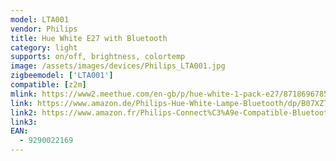 ```yaml
---
model: LTA001
vendor: Philips
title: Hue White E27 with Bluetooth
category: light
supports: on/off, brightness, colortemp
image: /assets/images/devices/Philips_LTA001.jpg
zigbeemodel: ['LTA001']
compatible: [z2m]
mlink: https://www2.meethue.com/en-gb/p/hue-white-1-pack-e27/8718696785317
link: https://www.amazon.de/Philips-Hue-White-Lampe-Bluetooth/dp/B07XZTBTHJ
link2: https://www.amazon.fr/Philips-Connect%C3%A9e-Compatible-Bluetooth-Fonctionne/dp/B07SV88LGC
link3: 
EAN:
  - 9290022169
---
```

